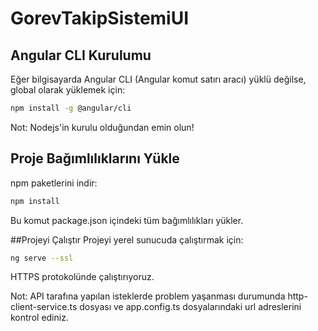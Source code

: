 # GorevTakipSistemiUI


## Angular CLI Kurulumu
Eğer bilgisayarda Angular CLI (Angular komut satırı aracı) yüklü değilse, global olarak yüklemek için:
```bash
npm install -g @angular/cli
```
Not: Nodejs'in kurulu olduğundan emin olun!

## Proje Bağımlılıklarını Yükle
npm paketlerini indir:
```bash
npm install
```
Bu komut package.json içindeki tüm bağımlılıkları yükler.

##Projeyi Çalıştır
Projeyi yerel sunucuda çalıştırmak için:
```bash
ng serve --ssl
```
HTTPS protokolünde çalıştırıyoruz.

Not: API tarafına yapılan isteklerde problem yaşanması durumunda http-client-service.ts dosyası ve app.config.ts dosyalarındaki url adreslerini kontrol ediniz.

